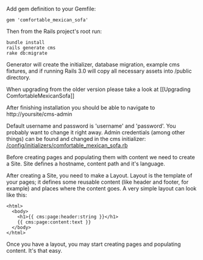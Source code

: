 Add gem definition to your Gemfile:
    
    gem 'comfortable_mexican_sofa'
    
Then from the Rails project's root run:
    
    bundle install
    rails generate cms
    rake db:migrate

Generator will create the initializer, database migration, example cms fixtures, and if running Rails 3.0 will copy all necessary assets into /public directory.

When upgrading from the older version please take a look at [[Upgrading ComfortableMexicanSofa]]

After finishing installation you should be able to navigate to http://yoursite/cms-admin

Default username and password is 'username' and 'password'. You probably want to change it right away. Admin credentials (among other things) can be found and changed in the cms initializer: [/config/initializers/comfortable\_mexican\_sofa.rb](https://github.com/twg/comfortable-mexican-sofa/blob/master/config/initializers/comfortable_mexican_sofa.rb)

Before creating pages and populating them with content we need to create a Site. Site defines a hostname, content path and it's language.

After creating a Site, you need to make a Layout. Layout is the template of your pages; it defines some reusable content (like header and footer, for example) and places where the content goes. A very simple layout can look like this:
    
    <html>
      <body>
        <h1>{{ cms:page:header:string }}</h1>
        {{ cms:page:content:text }}
      </body>
    </html>

Once you have a layout, you may start creating pages and populating content. It's that easy.